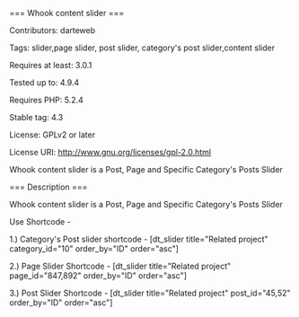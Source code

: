 === Whook content slider ===

Contributors: darteweb

Tags: slider,page slider, post slider, category's post slider,content slider

Requires at least: 3.0.1

Tested up to: 4.9.4

Requires PHP: 5.2.4

Stable tag: 4.3

License: GPLv2 or later

License URI: http://www.gnu.org/licenses/gpl-2.0.html

Whook content slider is a Post, Page and Specific Category's Posts Slider


=== Description ===

Whook content slider is a Post, Page and Specific Category's Posts Slider

Use Shortcode - 

1.) Category's Post slider shortcode - [dt_slider title="Related project" category_id="10" order_by="ID" order="asc"] 

2.) Page Slider Shortcode - [dt_slider title="Related project" page_id="847,892" order_by="ID" order="asc"]

3.) Post Slider Shortcode - [dt_slider title="Related project" post_id="45,52" order_by="ID" order="asc"]

